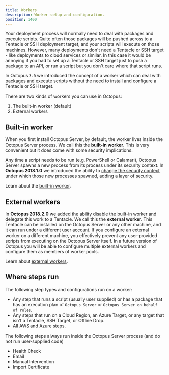 ```yaml
---
title: Workers
description: Worker setup and configuration.
position: 1400
---
```


Your deployment process will normally need to deal with packages and execute scripts. Quite often those packages will be pushed across to a Tentacle or SSH deployment target, and your scripts will execute on those machines. However, many deployments don't need a Tentacle or SSH target - like deployments to cloud services or similar. In this case it would be annoying if you had to set up a Tentacle or SSH target just to push a package to an API, or run a script but you don't care where that script runs.

In Octopus `3.0` we introduced the concept of a worker which can deal with packages and execute scripts without the need to install and configure a Tentacle or SSH target.

There are two kinds of workers you can use in Octopus:

1. The built-in worker (default)
1. External workers

## Built-in worker

When you first install Octopus Server, by default, the worker lives inside the Octopus Server process. We call this the **built-in worker**. This is very convenient but it does come with some security implications.

Any time a script needs to be run (e.g. PowerShell or Calamari), Octopus Server spawns a new process from its process under its security context. In **Octopus 2018.1.0** we introduced the ability to [change the security context](/docs/administration/workers/built-in-worker.md) under which those new processes spawned, adding a layer of security.

Learn about the [built-in worker](built-in-worker.md).

## External workers

In **Octopus 2018.2.0** we added the ability disable the built-in worker and delegate this work to a Tentacle. We call this the **external worker**. This Tentacle can be installed on the Octopus Server or any other machine, and it can run under a different user account. If you configure an external worker on a different machine, you effectively prevent any user-provided scripts from executing on the Octopus Server itself. In a future version of Octopus you will be able to configure multiple external workers and configure them as members of worker pools.

Learn about [external workers](external-workers.md).

## Where steps run

The following step types and configurations run on a worker:

- Any step that runs a script (usually user supplied) or has a package that has an execution plan of `Octopus Server` or `Octopus Server on behalf of roles`.
- Any steps that run on a Cloud Region, an Azure Target, or any target that isn’t a Tentacle, SSH Target, or Offline Drop.
- All AWS and Azure steps.

The following steps always run inside the Octopus Server process (and do not run user-supplied code)

- Health Check
- Email
- Manual Intervention
- Import Certificate
